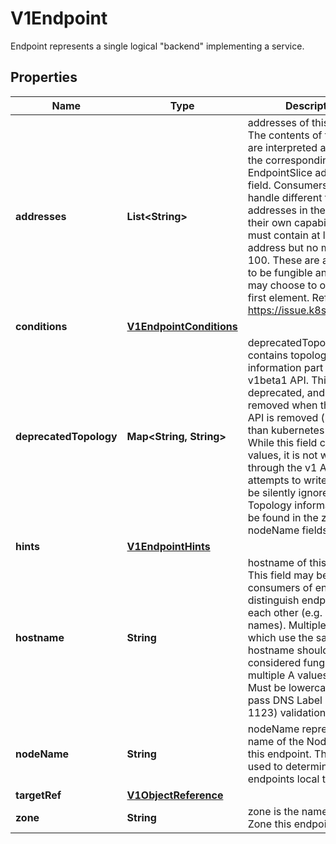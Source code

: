 

# V1Endpoint

Endpoint represents a single logical \"backend\" implementing a service.

## Properties

| Name | Type | Description | Notes |
|------------ | ------------- | ------------- | -------------|
|**addresses** | **List&lt;String&gt;** | addresses of this endpoint. The contents of this field are interpreted according to the corresponding EndpointSlice addressType field. Consumers must handle different types of addresses in the context of their own capabilities. This must contain at least one address but no more than 100. These are all assumed to be fungible and clients may choose to only use the first element. Refer to: https://issue.k8s.io/106267 |  |
|**conditions** | [**V1EndpointConditions**](V1EndpointConditions.md) |  |  [optional] |
|**deprecatedTopology** | **Map&lt;String, String&gt;** | deprecatedTopology contains topology information part of the v1beta1 API. This field is deprecated, and will be removed when the v1beta1 API is removed (no sooner than kubernetes v1.24).  While this field can hold values, it is not writable through the v1 API, and any attempts to write to it will be silently ignored. Topology information can be found in the zone and nodeName fields instead. |  [optional] |
|**hints** | [**V1EndpointHints**](V1EndpointHints.md) |  |  [optional] |
|**hostname** | **String** | hostname of this endpoint. This field may be used by consumers of endpoints to distinguish endpoints from each other (e.g. in DNS names). Multiple endpoints which use the same hostname should be considered fungible (e.g. multiple A values in DNS). Must be lowercase and pass DNS Label (RFC 1123) validation. |  [optional] |
|**nodeName** | **String** | nodeName represents the name of the Node hosting this endpoint. This can be used to determine endpoints local to a Node. |  [optional] |
|**targetRef** | [**V1ObjectReference**](V1ObjectReference.md) |  |  [optional] |
|**zone** | **String** | zone is the name of the Zone this endpoint exists in. |  [optional] |



